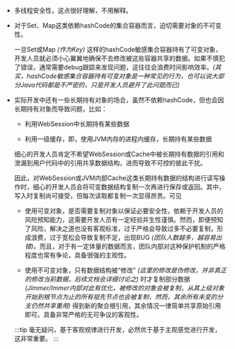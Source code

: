 -   多线程安全性，这点很好理解，不用解释。

-   对于Set、Map这类依赖hashCode的集合容器而言，迫切需要对象的不可变性。

    一旦Set或Map *(作为Key)* 这样的hashCode敏感集合容器持有了可变对象，开发人员就必须小心翼翼地确保不去修改被这些容器共享的数据。如果不慎犯了错误，通常需要debug跟踪来发现问题，这往往会浪费时间影响效率。*(其实，hashCode敏感集合容器持有可变对象是一种常见的行为，也可以说大部分Java代码都是不严密的，只是开发人员避开了此问题而已)*

-   实际开发中还有一些长期持有对象的场合，虽然不依赖hashCode，但也会因长期持有对象而导致问题，比如：

    -   利用WebSession中长期持有某些数据

    -   利用一级缓存，即，使用JVM内存的进程内缓存，长期持有某些数据

    细心的开发人员肯定不希望WebSession或Cache中被长期持有数据的引用和泄漏到用户代码中的引用共享数据结构，进而导致不可控的彼此干扰。

    因此，对WebSession或JVM内部Cache这类长期持有数据的结构进行读写操作时，细心的开发人员会将可变数据结构复制一次再进行保存或返回。其中，写入时复制尚可接受，但每次读取都复制一次显得昂贵。可见

    -   使用可变对象，是否需要复制对象以保证必要安全性，依赖于开发人员的风险预知能力，这需要开发人员有一定经验并生性谨慎。然而，即便预知了风险，解决之道也没有客观标准，过于严格会导致过多不必要复制，形成浪费，过于宽松会导致复制不足，出现BUG *(团队人数越多，越容易出错)*。而且，对于有一定体量的数据而言，团队内部对这种保护机制的严格程度也常有争论，具备很强的主观性。

    -   使用不可变对象，只有数据结构被“修改” *(这里的修改是伪修改，并非真正的修改当前数据，后续文档会详细讨论之)* 时才复制部分数据 *(Jimmer/Immer内部对此有优化，被修改的对象会被复制，从其上级对象开始到根节点为止的所有祖先节点也会被复制，然而，其余所有未变的分支仍然共享重用)* 得到新的聚合根引用，其余情况一律简单共享原始引用即可。具备非常严格的无可争议的客观性。

    :::tip
    毫无疑问，基于客观规律进行开发，必然优于基于主观感觉进行开发，这非常重要。
    :::
